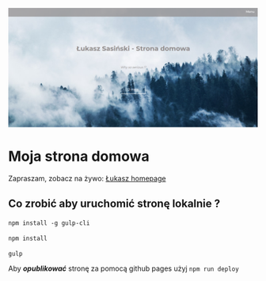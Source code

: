 ![Homepage screenshot](github/modern-design.PNG)

# Moja strona domowa

Zapraszam, zobacz na żywo: [Łukasz homepage](https://sasinskil.github.io/homepage-gulp)

## Co zrobić aby uruchomić stronę lokalnie ?

`npm install -g gulp-cli`

`npm install`

`gulp`

Aby ***opublikować*** stronę za pomocą github pages użyj `npm run deploy`


